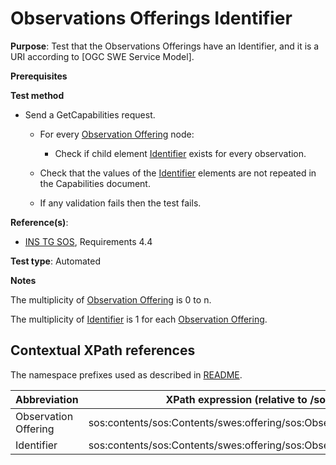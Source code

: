 # Observations Offerings Identifier

**Purpose**: Test that the Observations Offerings have an Identifier, and it is a URI according to [OGC SWE Service Model].

**Prerequisites**

**Test method**

* Send a GetCapabilities request.

    * For every [Observation Offering](#observationOffering) node:

        * Check if child element [Identifier](#identifier) exists for every observation.
        
    * Check that the values of the [Identifier](#identifier) elements are not repeated in the Capabilities document.

    * If any validation fails then the test fails.

**Reference(s)**:

* [INS TG SOS](http://inspire.ec.europa.eu/id/document/tg/download-sos/1.0), Requirements 4.4

**Test type**: Automated

**Notes**

The multiplicity of [Observation Offering](#observationOffering) is 0 to n.

The multiplicity of [Identifier](#identifier) is 1 for each [Observation Offering](#observationOffering).

## Contextual XPath references

The namespace prefixes used as described in [README](./README.md#namespaces).

| Abbreviation                                               |  XPath expression (relative to /sos:Capabilities) |
| ---------------------------------------------------------- | ------------------------------------------------------------------------- |
| Observation Offering <a name="observationOffering"></a> | sos:contents/sos:Contents/swes:offering/sos:ObservationOffering |
| Identifier <a name="identifier"></a> | sos:contents/sos:Contents/swes:offering/sos:ObservationOffering/swes:identifier |